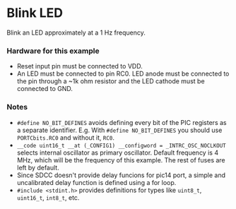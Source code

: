 Blink LED
=========

Blink an LED approximately at a 1 Hz frequency.

### Hardware for this example
 - Reset input pin must be connected to VDD.
 - An LED must be connected to pin RC0. LED anode must be connected to the pin through a ~1k ohm resistor and the LED cathode must be connected to GND.

### Notes
 - `#define NO_BIT_DEFINES` avoids defining every bit of the PIC registers as a separate identifier. E.g. With `#define NO_BIT_DEFINES` you should use `PORTCbits.RC0` and without it, `RC0`.
 - `__code uint16_t __at (_CONFIG1) __configword = _INTRC_OSC_NOCLKOUT` selects internal oscillator as primary oscillator. Default frequency is 4 MHz, which will be the frequency of this example. The rest of fuses are left by default.
 - Since SDCC doesn't provide delay funcions for pic14 port, a simple and uncalibrated delay function is defined using a for loop.
 - `#include <stdint.h>` provides definitions for types like `uint8_t`, `uint16_t`, `int8_t`, etc.
